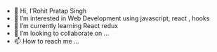 - 👋 Hi, I’Rohit Pratap Singh
- 👀 I’m interested in Web Development using javascript, react , hooks
- 🌱 I’m currently learning React redux
- 💞️ I’m looking to collaborate on ...
- 📫 How to reach me ...

<!---
rohitsingh79/rohitsingh79 is a ✨ special ✨ repository because its `README.md` (this file) appears on your GitHub profile.
You can click the Preview link to take a look at your changes.
--->
